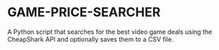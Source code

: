 # GAME-PRICE-SEARCHER
A Python script that searches for the best video game deals using the CheapShark API and optionally saves them to a CSV file.
